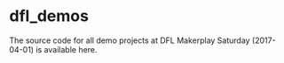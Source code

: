 # dfl_demos

The source code for all demo projects at DFL Makerplay Saturday (2017-04-01) is available here.
